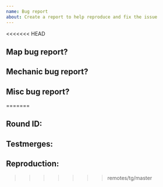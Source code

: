 ```yaml
---
name: Bug report
about: Create a report to help reproduce and fix the issue
---
```

<<<<<<< HEAD
<!--For writing bug reports, please indicate with [Bug Report]-->
<!--Make sure to delete the fields you don't need-->

## Map bug report?
<!--Any maint related issues should be reported within realtively to a location, should you not be able to open the map file in SDMM or godforbid DME.-->

## Mechanic bug report?
<!--Indicate what happened and any possible replications.-->

## Misc bug report?
<!--Because not everything else is important, but it is. Just tell us what happened.-->
=======
<!-- Write **BELOW** The Headers and **ABOVE** The comments else it may not be viewable -->
## Round ID:

<!--- **INCLUDE THE ROUND ID**
If you discovered this issue from playing tgstation hosted servers:
[Round ID]: # (It can be found in the Status panel or retrieved from https://sb.atlantaned.space/rounds ! The round id let's us look up valuable information and logs for the round the bug happened.)-->

## Testmerges:

<!-- If you're certain the issue is to be caused by a test merge [OOC tab -> Show Server Revision], report it in the pull request's comment section rather than on the tracker(If you're unsure you can refer to the issue number by prefixing said number with #. The issue number can be found beside the title after submitting it to the tracker).If no testmerges are active, feel free to remove this section. -->

## Reproduction:

<!-- Explain your issue in detail, including the steps to reproduce it. Issues without proper reproduction steps or explanation are open to being ignored/closed by maintainers.-->

<!-- **For Admins:** Oddities induced by var-edits and other admin tools are not necessarily bugs. Verify that your issues occur under regular circumstances before reporting them. -->
>>>>>>> remotes/tg/master
